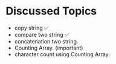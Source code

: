# Discussed Topics

* copy string ✅
* compare two string ✅
* concatenation two string.
* Counting Array. (important)
* character count using Counting Array.
